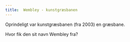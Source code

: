 ```yaml
---
title:  Wembley - kunstgræsbanen
---
```


Oprindeligt var kunstgræsbanen (fra 2003) en græsbane.

Hvor fik den sit navn Wembley fra?
